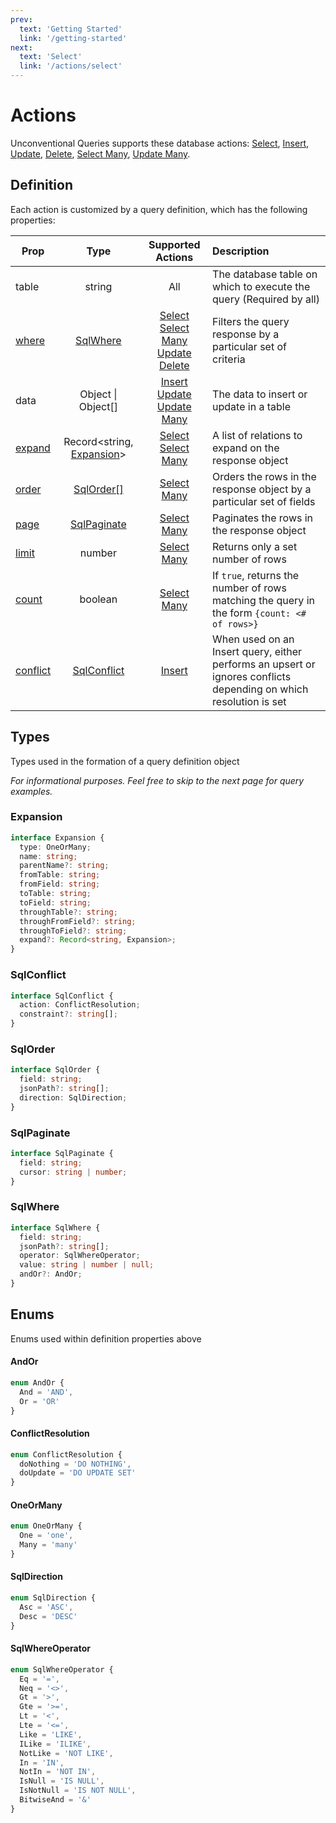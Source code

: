 ```yaml
---
prev:
  text: 'Getting Started'
  link: '/getting-started'
next:
  text: 'Select'
  link: '/actions/select'
---
```

# Actions

Unconventional Queries supports these database actions: [Select](select.md), [Insert](insert.md), [Update](./update.md), [Delete](./delete.md), [Select Many](./select-many.md), [Update Many](update-many.md).

## Definition

Each action is customized by a query definition, which has the following properties:

|Prop|Type|Supported Actions|Description|
| ------------- | :-----------: | :-------: | :---- |
| table | string | All | The database table on which to execute the query (Required by all) |
| [where](../concepts/where.md) | [SqlWhere](#sqlwhere) | [Select](select.md)<br />[Select Many](./select-many.md)<br />[Update](./update.md)<br />[Delete](./delete.md) | Filters the query response by a particular set of criteria |
| data | Object \| Object[] | [Insert](./insert.md)<br />[Update](./update.md)<br />[Update Many](./update-many.md) | The data to insert or update in a table |
| [expand](../concepts/relations.md) | Record<string, [Expansion](#expansion)> | [Select](select.md)<br />[Select Many](./select-many.md) | A list of relations to expand on the response object |
| [order](./select-many.md#order-results) | [SqlOrder[]](#sqlorder) | [Select Many](./select-many.md) | Orders the rows in the response object by a particular set of fields |
| [page](./select-many.md#paginate-results) | [SqlPaginate](#sqlpaginate) | [Select Many](./select-many.md) | Paginates the rows in the response object |
| [limit](./select-many.md#paginate-results) | number | [Select Many](./select-many.md) | Returns only a set number of rows |
| [count](./select-many.md#count-results) | boolean | [Select Many](./select-many.md) | If `true`, returns the number of rows matching the query in the form `{count: <# of rows>}` |
| [conflict](./insert.md#upsert) | [SqlConflict](#sqlconflict) | [Insert](./insert.md) | When used on an Insert query, either performs an upsert or ignores conflicts depending on which resolution is set |

## Types

Types used in the formation of a query definition object

*For informational purposes. Feel free to skip to the next page for query examples.*

### Expansion
```ts
interface Expansion {
  type: OneOrMany;
  name: string;
  parentName?: string;
  fromTable: string;
  fromField: string;
  toTable: string;
  toField: string;
  throughTable?: string;
  throughFromField?: string;
  throughToField?: string;
  expand?: Record<string, Expansion>;
}
```

### SqlConflict
```ts
interface SqlConflict {
  action: ConflictResolution;
  constraint?: string[];
}
```

### SqlOrder
```ts
interface SqlOrder {
  field: string;
  jsonPath?: string[];
  direction: SqlDirection;
}
```

### SqlPaginate
```ts
interface SqlPaginate {
  field: string;
  cursor: string | number;
}
```

### SqlWhere
```ts
interface SqlWhere {
  field: string;
  jsonPath?: string[];
  operator: SqlWhereOperator;
  value: string | number | null;
  andOr?: AndOr;
}
```

## Enums

Enums used within definition properties above

#### AndOr
```ts
enum AndOr {
  And = 'AND',
  Or = 'OR'
}
```

#### ConflictResolution
```ts
enum ConflictResolution {
  doNothing = 'DO NOTHING',
  doUpdate = 'DO UPDATE SET'
}
```

#### OneOrMany
```ts
enum OneOrMany {
  One = 'one',
  Many = 'many'
}
```

#### SqlDirection
```ts
enum SqlDirection {
  Asc = 'ASC',
  Desc = 'DESC'
}
```

#### SqlWhereOperator
```ts
enum SqlWhereOperator {
  Eq = '=',
  Neq = '<>',
  Gt = '>',
  Gte = '>=',
  Lt = '<',
  Lte = '<=',
  Like = 'LIKE',
  ILike = 'ILIKE',
  NotLike = 'NOT LIKE',
  In = 'IN',
  NotIn = 'NOT IN',
  IsNull = 'IS NULL',
  IsNotNull = 'IS NOT NULL',
  BitwiseAnd = '&'
}
```